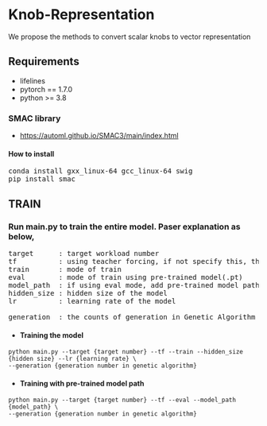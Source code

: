 # Knob-Representation
We propose the methods to convert scalar knobs to vector representation

## Requirements
- lifelines
- pytorch == 1.7.0
- python >= 3.8
### SMAC library
- https://automl.github.io/SMAC3/main/index.html
#### How to install
<pre>
conda install gxx_linux-64 gcc_linux-64 swig
pip install smac
</pre>

## TRAIN
### Run main.py to train the entire model. Paser explanation as below,
<pre>
target      : target workload number  
tf          : using teacher forcing, if not specify this, the model will be trained by non-teacher forcing  
train       : mode of train  
eval        : mode of train using pre-trained model(.pt)  
model_path  : if using eval mode, add pre-trained model path  
hidden_size : hidden size of the model  
lr          : learning rate of the model  
<!-- ex_weight   : balance weight for computing external metrics score and its summation must be 1   -->
generation  : the counts of generation in Genetic Algorithm  
</pre>
* #### Training the model
```
python main.py --target {target number} --tf --train --hidden_size {hidden size} --lr {learning rate} \
--generation {generation number in genetic algorithm}
```
* #### Training with pre-trained model path
```
python main.py --target {target number} --tf --eval --model_path {model_path} \
--generation {generation number in genetic algorithm}
```
